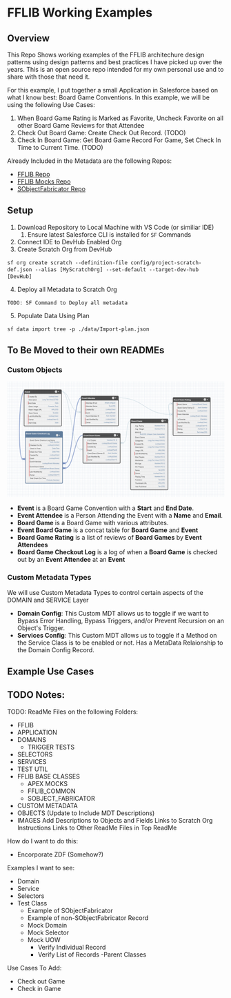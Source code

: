 # FFLIB Working Examples

## Overview

This Repo Shows working examples of the FFLIB architechure design patterns using design patterns and best practices I have picked up over the years. This is an open source repo intended for my own personal use and to share with those that need it.

For this example, I put together a small Application in Salesforce based on what I know best: Board Game Conventions. In this example, we will be using the following Use Cases:
1. When Board Game Rating is Marked as Favorite, Uncheck Favorite on all other Board Game Reviews for that Attendee
1. Check Out Board Game: Create Check Out Record. (TODO)
1. Check In Board Game: Get Board Game Record For Game, Set Check In Time to Current Time. (TODO)

Already Included in the Metadata are the following Repos:
- [FFLIB Repo](https://github.com/apex-enterprise-patterns/fflib-apex-common)
- [FFLIB Mocks Repo](https://github.com/apex-enterprise-patterns/fflib-apex-mocks) 
- [SObjectFabricator Repo](https://github.com/mattaddy/SObjectFabricator)

## Setup

1. Download Repository to Local Machine with VS Code (or similiar IDE)
   1. Ensure latest Salesforce CLI is installed for `SF` Commands 
1. Connect IDE to DevHub Enabled Org
1. Create Scratch Org from DevHub 
```
sf org create scratch --definition-file config/project-scratch-def.json --alias [MyScratchOrg] --set-default --target-dev-hub [DevHub]
```
4. Deploy all Metadata to Scratch Org
```
TODO: SF Command to Deploy all metadata  
```
5. Populate Data Using Plan
```
sf data import tree -p ./data/Import-plan.json
```

## To Be Moved to their own READMEs
### Custom Objects

![Data Schema](/images/Schema.png)

- **Event** is a Board Game Convention with a __Start__ and __End Date__.
- **Event Attendee** is a Person Attending the Event with a __Name__ and __Email__.
- **Board Game** is a Board Game with various attributes.
- **Event Board Game** is a concat table for **Board Game** and **Event**
- **Board Game Rating** is a list of reviews of **Board Games** by **Event Attendees**
- **Board Game Checkout Log** is a log of when a **Board Game** is checked out by an **Event Attendee** at an **Event**

### Custom Metadata Types

We will use Custom Metadata Types to control certain aspects of the DOMAIN and SERVICE Layer

- **Domain Config**: This Custom MDT allows us to toggle if we want to Bypass Error Handling, Bypass Triggers, and/or Prevent Recursion on an Object's Trigger.
- **Services Config**: This Custom MDT allows us to toggle if a Method on the Service Class is to be enabled or not. Has a MetaData Relaionship to the Domain Config Record.



## Example Use Cases


## TODO Notes:

TODO:
ReadMe Files on the following Folders:
- FFLIB
- APPLICATION
- DOMAINS
   - TRIGGER TESTS
- SELECTORS
- SERVICES
- TEST UTIL
- FFLIB BASE CLASSES
   - APEX MOCKS
   - FFLIB_COMMON
   - SOBJECT_FABRICATOR
- CUSTOM METADATA
- OBJECTS (Update to Include MDT Descriptions)
- IMAGES
Add Descriptions to Objects and Fields
Links to Scratch Org Instructions
Links to Other ReadMe Files in Top ReadMe

How do I want to do this:
- Encorporate ZDF (Somehow?)

Examples I want to see:
- Domain
- Service
- Selectors
- Test Class
   - Example of SObjectFabricator
   - Example of non-SObjectFabricator Record
   - Mock Domain
   - Mock Selector
   - Mock UOW
     - Verify Individual Record
     - Verify List of Records
-Parent Classes

Use Cases To Add:
- Check out Game 
- Check in Game 

